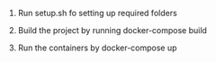 1. Run setup.sh fo setting up required folders

2. Build the project by running
	 docker-compose build

3. Run the containers by 
	docker-compose up
